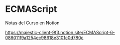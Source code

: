 # ECMAScript
Notas del Curso en  Notion

<https://majestic-client-9f3.notion.site/ECMAScript-6-086011f9a1254ec98618e3101c0d780c>
